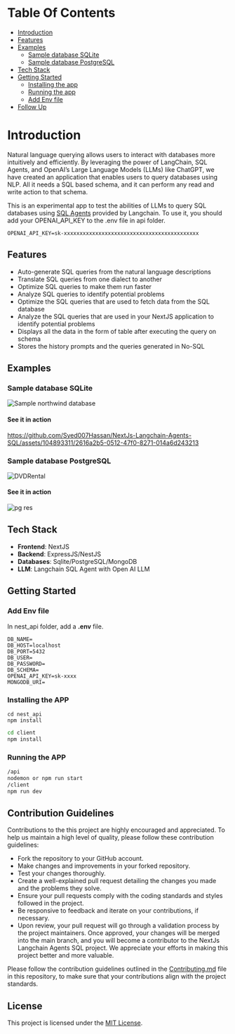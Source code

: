# Table Of Contents

- [Introduction](#introduction)
- [Features](#features)
- [Examples](#examples)
    - [Sample database SQLite](#sample-database-sqlite)
    - [Sample database PostgreSQL](#sample-database-postgresql)
- [Tech Stack](#tech-stack)
- [Getting Started](#getting-started)
    - [Installing the app](#installing-the-app)
    - [Running the app](#running-the-app)
    - [Add Env file](#add-env-file)
- [Follow Up](#follow-up)

# Introduction

Natural language querying allows users to interact with databases more intuitively and efficiently. By leveraging the power of LangChain, SQL Agents, and OpenAI’s Large Language Models (LLMs) like ChatGPT, we have created an application that enables users to query databases using NLP. All it needs a SQL based schema, and it can perform any read and write action to that schema.

This is an experimental app to test the abilities of LLMs to query SQL databases using [SQL Agents](https://github.com/Syed007Hassan/Langchain) provided by Langchain.
To use it, you should add your OPENAI_API_KEY to the .env file in api folder.

```
OPENAI_API_KEY=sk-xxxxxxxxxxxxxxxxxxxxxxxxxxxxxxxxxxxxxxxxxxx
```
## Features
- Auto-generate SQL queries from the natural language descriptions
- Translate SQL queries from one dialect to another
- Optimize SQL queries to make them run faster
- Analyze SQL queries to identify potential problems
- Optimize the SQL queries that are used to fetch data from the SQL database
- Analyze the SQL queries that are used in your NextJS application to identify potential problems
- Displays all the data in the form of table after executing the query on schema
- Stores the history prompts and the queries generated in No-SQL

## Examples 

### Sample database SQLite
![Sample northwind database](https://user-images.githubusercontent.com/1945179/233065892-25edda54-01a2-467d-8a72-b96a30c71a5a.png)

#### See it in action

https://github.com/Syed007Hassan/NextJs-Langchain-Agents-SQL/assets/104893311/2616a2b5-0512-47f0-8271-014a6d243213

### Sample database PostgreSQL
![DVDRental](https://github.com/Syed007Hassan/NextJs-Langchain-Agents-SQL/assets/104893311/ec2eda87-8f98-42da-9b2e-db2ed1998d29)

#### See it in action

![pg res](https://github.com/Syed007Hassan/NextJs-Langchain-Agents-SQL/assets/104893311/4c8c94a2-5025-425b-ba5c-19b6036af534)

## Tech Stack
  * **Frontend**: NextJS 
  * **Backend**: ExpressJS/NestJS
  * **Databases**: Sqlite/PostgreSQL/MongoDB
  * **LLM**: Langchain SQL Agent with Open AI LLM

## Getting Started

### Add Env file 

In nest_api folder, add a **.env** file.

```bash!
DB_NAME=
DB_HOST=localhost
DB_PORT=5432
DB_USER=
DB_PASSWORD=
DB_SCHEMA=
OPENAI_API_KEY=sk-xxxx
MONGODB_URI=
```
### Installing the APP

```bash!
cd nest_api
npm install
```

```bash
cd client
npm install
```

### Running the APP

```bash
/api
nodemon or npm run start
/client
npm run dev
```

## Contribution Guidelines

Contributions to the this project are highly encouraged and appreciated. To help us maintain a high level of quality, please follow these contribution guidelines:

- Fork the repository to your GitHub account.
- Make changes and improvements in your forked repository.
- Test your changes thoroughly.
- Create a well-explained pull request detailing the changes you made and the problems they solve.
- Ensure your pull requests comply with the coding standards and styles followed in the project.
- Be responsive to feedback and iterate on your contributions, if necessary.
- Upon review, your pull request will go through a validation process by the project maintainers. Once approved, your changes will be merged into the main branch, and you will become a contributor to the NextJs Langchain Agents SQL project. We appreciate your efforts in making this project better and more valuable.

Please follow the contribution guidelines outlined in the [Contributing.md](contribution.md) file in this repository, to make sure that your contributions align with the project standards.

## License
This project is licensed under the [MIT License](LICENSE).



